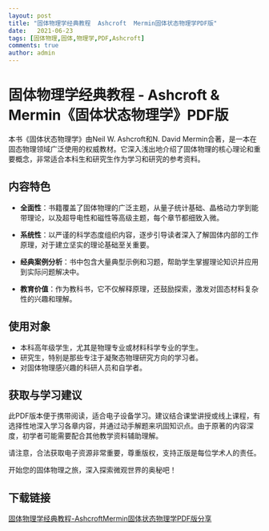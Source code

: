 ```yaml
---
layout: post
title: "固体物理学经典教程  Ashcroft  Mermin固体状态物理学PDF版"
date:   2021-06-23
tags: [固体物理,固体,物理学,PDF,Ashcroft]
comments: true
author: admin
---
```

# 固体物理学经典教程 - Ashcroft & Mermin《固体状态物理学》PDF版

本书《固体状态物理学》由Neil W. Ashcroft和N. David Mermin合著，是一本在固态物理领域广泛使用的权威教材。它深入浅出地介绍了固体物理的核心理论和重要概念，非常适合本科生和研究生作为学习和研究的参考资料。

## 内容特色

- **全面性**：书籍覆盖了固体物理的广泛主题，从量子统计基础、晶格动力学到能带理论，以及超导电性和磁性等高级主题，每个章节都细致入微。
  
- **系统性**：以严谨的科学态度组织内容，逐步引导读者深入了解固体内部的工作原理，对于建立坚实的理论基础至关重要。
  
- **经典案例分析**：书中包含大量典型示例和习题，帮助学生掌握理论知识并应用到实际问题解决中。
  
- **教育价值**：作为教科书，它不仅解释原理，还鼓励探索，激发对固态材料复杂性的兴趣和理解。

## 使用对象

- 本科高年级学生，尤其是物理专业或材料科学专业的学生。
- 研究生，特别是那些专注于凝聚态物理研究方向的学习者。
- 对固体物理感兴趣的科研人员和自学者。

## 获取与学习建议

此PDF版本便于携带阅读，适合电子设备学习。建议结合课堂讲授或线上课程，有选择性地深入学习各章内容，并通过动手解题来巩固知识点。由于原著的内容深度，初学者可能需要配合其他教学资料辅助理解。

请注意，合法获取电子资源非常重要，尊重版权，支持正版是每位学术人的责任。

开始您的固体物理之旅，深入探索微观世界的奥秘吧！

## 下载链接

[固体物理学经典教程-AshcroftMermin固体状态物理学PDF版分享](https://pan.quark.cn/s/cacf86af2c0b)